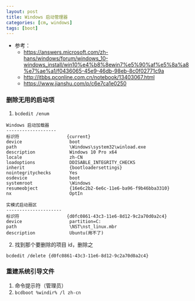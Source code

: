 ```yaml
---
layout: post
title: Windows 启动管理器
categories: [cm, windows]
tags: [boot]
---
```


* 参考：
  * <https://answers.microsoft.com/zh-hans/windows/forum/windows_10-windows_install/win10%e4%b8%8ewin7%e5%90%af%e5%8a%a8%e7%ae%a1/f0436065-45e9-46db-98eb-8c0f02771c9a>
  * <http://itbbs.pconline.com.cn/notebook/13403067.html>
  * <https://www.jianshu.com/p/c6e7ca1e0250>


### 删除无用的启动项

1. `bcdedit /enum`
~~~
Windows 启动加载器
-------------------
标识符                  {current}
device                  boot
path                    \Windows\system32\winload.exe
description             Windows 10 Pro x64
locale                  zh-CN
loadoptions             DDISABLE_INTEGRITY_CHECKS
inherit                 {bootloadersettings}
nointegritychecks       Yes
osdevice                boot
systemroot              \Windows
resumeobject            {16e6c2b2-6e6c-11e6-ba96-f9b46bba3310}
nx                      OptIn

实模式启动扇区
---------------------
标识符                  {d0fc0861-43c3-11e6-8d12-9c2a70d0a2c4}
device                  partition=C:
path                    \NST\nst_linux.mbr
description             Ubuntu(用不了)
~~~

2. 找到那个要删除的项目 id，删除之

~~~
bcdedit /delete {d0fc0861-43c3-11e6-8d12-9c2a70d0a2c4}
~~~





### 重建系统引导文件

1. 命令提示符（管理员）
2. `bcdboot %windir% /l zh-cn`











































  
  